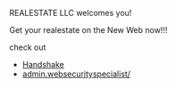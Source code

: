 REALESTATE LLC welcomes you!

Get your realestate on the New Web now!!!

check out
- [Handshake](https://handshake.org/)
- [admin.websecurityspecialist/](http://admin.websecurityspecialist/)
